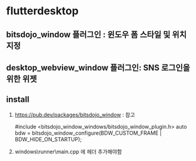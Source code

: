 # flutterdesktop


## bitsdojo_window 플러그인 : 윈도우 폼 스타일 및 위치지정
## desktop_webview_window 플러그인: SNS 로그인을 위한 위젯

## install
1. https://pub.dev/packages/bitsdojo_window : 참고

    #include <bitsdojo_window_windows/bitsdojo_window_plugin.h>
    auto bdw = bitsdojo_window_configure(BDW_CUSTOM_FRAME | BDW_HIDE_ON_STARTUP);

2. windows\runner\main.cpp 에 헤더 추가해야함
